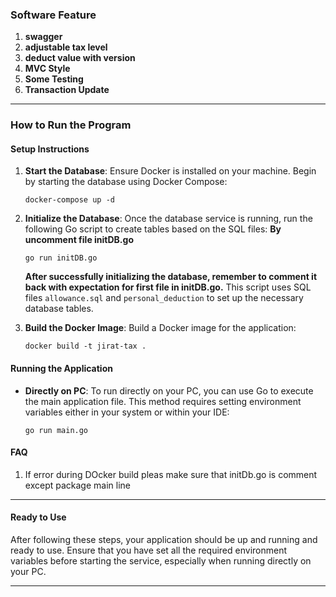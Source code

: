 ### Software Feature

1. **swagger**
2. **adjustable tax level**
3. **deduct value with version**
4. **MVC Style**
5. **Some Testing**
6. **Transaction Update**

---

### How to Run the Program

#### Setup Instructions

1. **Start the Database**:
   Ensure Docker is installed on your machine. Begin by starting the database using Docker Compose:
   ```
   docker-compose up -d
   ```

2. **Initialize the Database**:
   Once the database service is running, run the following Go script to create tables based on the SQL files: **By uncomment file initDB.go**
   ```
   go run initDB.go
   ```
   ****After successfully initializing the database, remember to comment it back with expectation for first file in initDB.go.****
   This script uses SQL files `allowance.sql` and `personal_deduction` to set up the necessary database tables.


   
3. **Build the Docker Image**:
   Build a Docker image for the application:
   ```
   docker build -t jirat-tax .
   ```

#### Running the Application


- **Directly on PC**:
  To run directly on your PC, you can use Go to execute the main application file. This method requires setting
  environment variables either in your system or within your IDE:
  ```
  go run main.go
  ```
#### FAQ

1. If error during DOcker build pleas make sure that initDb.go is comment except package main line

---

#### Ready to Use

After following these steps, your application should be up and running and ready to use. Ensure that you have set all
the required environment variables before starting the service, especially when running directly on your PC.

---
